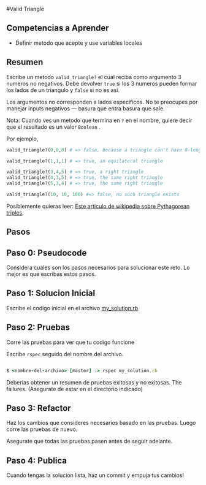 #Valid Triangle

## Competencias a Aprender
- Definir metodo que acepte y use variables locales

## Resumen
Escribe un metodo `valid_triangle?` el cual reciba como argumento 3 numeros no negativos. Debe devolver `true` si los 3 numeros pueden formar los lados de un triangulo y `false` si no es asi.

Los argumentos no corresponden a lados especificos. No te preocupes por manejar inputs negativos &mdash; basura que entra basura que sale.

Nota: Cuando ves un metodo que termina en `?` en el nombre, quiere decir que el resultado es un valor `Boolean` .

Por ejemplo,

```ruby
valid_triangle?(0,0,0) # => false, because a triangle can't have 0-length sides

valid_triangle?(1,1,1) # => true, an equilateral triangle

valid_triangle?(3,4,5) # => true, a right triangle
valid_triangle?(4,3,5) # => true, the same right triangle
valid_triangle?(5,3,4) # => true, the same right triangle

valid_triangle?(10, 10, 100) #=> false, no such triangle exists
```

Posiblemente quieras leer: [Este articulo de wikipedia sobre Pythagorean triples](http://en.wikipedia.org/wiki/Pythagorean_triple).

## Pasos

## Paso 0: Pseudocode
Considera cuales son los pasos necesarios para solucionar este reto. Lo mejor es que escribas estos pasos.

## Paso 1: Solucion Inicial
Escribe el codigo inicial en el archivo [my_solution.rb](my_solution.rb)

## Paso 2: Pruebas
Corre las pruebas para ver que tu codigo funcione

Escribe `rspec` seguido del nombre del archivo.

```ruby

$ <nombre-del-archivo> [master] :> rspec my_solution.rb

```

Deberias obtener un resumen de pruebas exitosas y no exitosas. The failures. (Asegurate de estar en el directorio indicado)

## Paso 3: Refactor
Haz los cambios que consideres necesarios basado en las pruebas. Luego corre las pruebas de nuevo.

Asegurate que todas las pruebas pasen antes de seguir adelante.

## Paso 4: Publica
Cuando tengas la solucion lista, haz un commit y empuja tus cambios!
